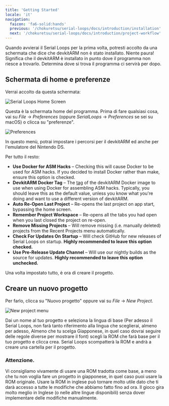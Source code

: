 ```yaml
---
title: 'Getting Started'
locale: 'it'
navigation:
  faicon: 'fa6-solid:hands'
  previous: '/chokuretsu/serial-loops/docs/introduction/installation'
  next: '/chokuretsu/serial-loops/docs/introduction/project-workflow'
---
```


Quando avvierai il Serial Loops per la prima volta, potresti accolto da una schermata che dice che devkitARM non è stato installato.
Niente paura! Significa che il devkitARM è installato in punto dove il programma non riesce a trovarlo. Determina dove si trova il programma
ci servirà per dopo.

## Schermata di home e preferenze
Verrai accolto da questa schermata:

![Serial Loops Home Screen](/images/chokuretsu/serial-loops/home-screen.png)

Questa è la schermata home del programma. Prima di fare qualsiasi cosa, vai su _File_ &rarr; _Preferences_ (oppure _SerialLoops_ &rarr; _Preferences_ se sei su macOS) o clicca su "preferenze".

![Preferences](/images/chokuretsu/serial-loops/preferences.png)

In questo menù, potrai impostare i percorsi per il devkitARM ed anche per l'emulatore del Nintendo DS.

Per tutto il resto:

* **Use Docker for ASM Hacks** &ndash; Checking this will cause Docker to be used for ASM hacks. If you decided to install Docker rather than make,
  ensure this option is checked.
* **DevkitARM Docker Tag** &ndash; The [tag](https://hub.docker.com/r/devkitpro/devkitarm/tags) of the devkitARM Docker image to use when using Docker
  for assembling ASM hacks. Typically, you should leave this as the default value, unless you know what you're doing and want to use a different version
  of devkitARM.
* **Auto Re-Open Last Project** &ndash; Re-opens the last project on app start, bypassing the home screen.
* **Remember Project Workspace** &ndash; Re-opens all the tabs you had open when you last closed the project on re-open.
* **Remove Missing Projects** &ndash; Will remove missing (i.e. manually deleted) projects from the Recent Projects menu automatically.
* **Check For Updates On Startup** &ndash; Will check GitHub for new releases of Serial Loops on startup. **Highly recommended to leave this option checked.**
* **Use Pre-Release Update Channel** &ndash; Will use our nightly builds as the source for updates. **Highly recommended to leave this option unchecked.**

Una volta impostato tutto, è ora di creare il progetto.

## Creare un nuovo progetto
Per farlo, clicca su "Nuovo progetto" oppure vai su _File_ &rarr; _New Project_.

![New project menu](/images/chokuretsu/serial-loops/project-creation.png)

Dai un nome al tuo progetto e seleziona la lingua di base (Per adesso il Serial Loops, non farà tanto riferimento alla lingua che sceglierai, almeno per
adesso,
Almeno che tu scelga Giapponese, in quel caso dovrai seguire delle regole diverse per mostrare il font) scegli la ROM che farà base per il tuo progetto e clicca crea. Serial Loops scompatterà la ROM e andrà a creare una cartella per il progetto.

### Attenzione.
Vi consigliamo vivamente di usare una ROM tradotta come base, a meno che tu non voglia fare un progetto in giapponese, in quel caso puoi usare la ROM
originale. Usare la ROM in inglese può tornare molto utile dato che ti darà accesso a tutte le modifiche che abbiamo fatto fino ad ora.
Il gioco gira molto meglio in Inglese (o nelle altre lingue disponibili) senza dover implementare delle modifiche manualmente.
